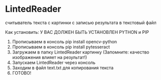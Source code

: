 # LintedReader
считыватель текста с картинки c записью результата в текстовый файл
  
Как установить:
  У ВАС ДОЛЖЕН БЫТЬ УСТАНОВЛЕН PYTHON и PIP
  1. Прописываем в консоль pip install opencv-python
  2. Прописываем в консоль pip install pytesseract
  3. Загружаем в папку LintedReader картинку (Запомните: качество изображения влияет на результат!)  
  4. Запускаем LintedReader через консоль
  5. Заходим в файл text.txt для копирования текста
  6. ГОТОВО!
  

